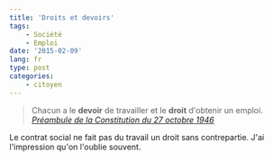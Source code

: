 ```yaml
---
title: 'Droits et devoirs'
tags:
    - Société
    - Emploi
date: '2015-02-09'
lang: fr
type: post
categories:
    - citoyen
---
```


> Chacun a le **devoir** de travailler et le **droit** d'obtenir un emploi.  
>   <cite>[Préambule de la Constitution du 27 octobre 1946](http://www.legifrance.gouv.fr/Droit-francais/Constitution/Preambule-de-la-Constitution-du-27-octobre-1946)</cite>

Le contrat social ne fait pas du travail un droit sans contrepartie. J'ai l'impression qu'on l'oublie souvent.
